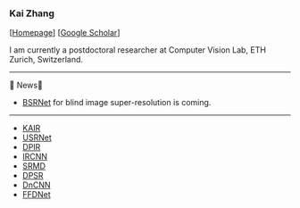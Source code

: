 ### Kai Zhang
[[Homepage](https://cszn.github.io/)] [[Google Scholar](https://scholar.google.com.hk/citations?user=0RycFIIAAAAJ)]

I am currently a postdoctoral researcher at Computer Vision Lab, ETH Zurich, Switzerland.

------------

<!--
**cszn/cszn** is a ✨ _special_ ✨ repository because its `README.md` (this file) appears on your GitHub profile.

Here are some ideas to get you started:

- 🔭 I’m currently working on ...
- 🌱 I’m currently learning ...
- 👯 I’m looking to collaborate on ...
- 🤔 I’m looking for help with ...
- 💬 Ask me about ...
- 📫 How to reach me: ...
- 😄 Pronouns: ...
- ⚡ Fun fact: ...
-->


🌱 News🌱 
- [BSRNet](https://github.com/cszn/BSRNet) for blind image super-resolution is coming.

------------

- [KAIR](https://github.com/cszn/KAIR)
- [USRNet](https://github.com/cszn/USRNet)
- [DPIR](https://github.com/cszn/DPIR)
- [IRCNN](https://github.com/cszn/IRCNN)
- [SRMD](https://github.com/cszn/SRMD)
- [DPSR](https://github.com/cszn/DPSR)
- [DnCNN](https://github.com/cszn/DnCNN)
- [FFDNet](https://github.com/cszn/FFDNet)
